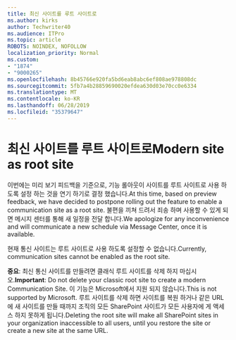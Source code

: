 ```yaml
---
title: 최신 사이트를 루트 사이트로
ms.author: kirks
author: Techwriter40
ms.audience: ITPro
ms.topic: article
ROBOTS: NOINDEX, NOFOLLOW
localization_priority: Normal
ms.custom:
- "1874"
- "9000265"
ms.openlocfilehash: 8b45766e920fa5bd6eab8abc6ef808ae978808dc
ms.sourcegitcommit: 5fb7a4b28859690020efdea630d03e70cc0e6334
ms.translationtype: MT
ms.contentlocale: ko-KR
ms.lasthandoff: 06/28/2019
ms.locfileid: "35379647"
---
```

# <a name="modern-site-as-root-site"></a><span data-ttu-id="39e3f-102">최신 사이트를 루트 사이트로</span><span class="sxs-lookup"><span data-stu-id="39e3f-102">Modern site as root site</span></span>

<span data-ttu-id="39e3f-103">이번에는 미리 보기 피드백을 기준으로, 기능 롤아웃이 사이트를 루트 사이트로 사용 하도록 설정 하는 것을 연기 하기로 결정 했습니다.</span><span class="sxs-lookup"><span data-stu-id="39e3f-103">At this time, based on preview feedback, we have decided to postpone rolling out the feature to enable a communication site as a root site.</span></span> <span data-ttu-id="39e3f-104">불편을 끼쳐 드려서 죄송 하며 사용할 수 있게 되 면 메시지 센터를 통해 새 일정을 전달 합니다.</span><span class="sxs-lookup"><span data-stu-id="39e3f-104">We apologize for any inconvenience and will communicate a new schedule via Message Center, once it is available.</span></span>

<span data-ttu-id="39e3f-105">현재 통신 사이트는 루트 사이트로 사용 하도록 설정할 수 없습니다.</span><span class="sxs-lookup"><span data-stu-id="39e3f-105">Currently, communication sites cannot be enabled as the root site.</span></span>

<span data-ttu-id="39e3f-106">**중요**: 최신 통신 사이트를 만들려면 클래식 루트 사이트를 삭제 하지 마십시오.</span><span class="sxs-lookup"><span data-stu-id="39e3f-106">**Important**: Do not delete your classic root site to create a modern Communication Site.</span></span> <span data-ttu-id="39e3f-107">이 기능은 Microsoft에서 지원 되지 않습니다.</span><span class="sxs-lookup"><span data-stu-id="39e3f-107">This is not supported by Microsoft.</span></span> <span data-ttu-id="39e3f-108">루트 사이트를 삭제 하면 사이트를 복원 하거나 같은 URL에 새 사이트를 만들 때까지 조직의 모든 SharePoint 사이트가 모든 사용자에 게 액세스 하지 못하게 됩니다.</span><span class="sxs-lookup"><span data-stu-id="39e3f-108">Deleting the root site will make all SharePoint sites in your organization inaccessible to all users, until you restore the site or create a new site at the same URL.</span></span>
